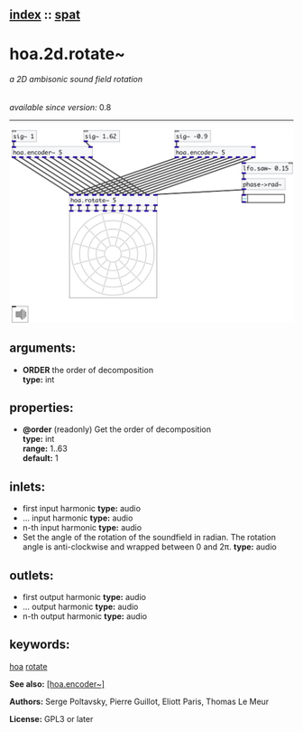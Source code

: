 [index](index.html) :: [spat](category_spat.html)
---

# hoa.2d.rotate~

###### a 2D ambisonic sound field rotation

*available since version:* 0.8

---




[![example](../examples/img/hoa.2d.rotate~.jpg)](../examples/pd/hoa.2d.rotate~.pd)



## arguments:

* **ORDER**
the order of decomposition<br>
__type:__ int<br>





## properties:

* **@order** (readonly)
Get the order of decomposition<br>
__type:__ int<br>
__range:__ 1..63<br>
__default:__ 1<br>



## inlets:

* first input harmonic 
__type:__ audio<br>
* ... input harmonic 
__type:__ audio<br>
* n-th input harmonic 
__type:__ audio<br>
* Set the angle of the rotation of the soundfield in radian. The rotation
                angle is anti-clockwise and wrapped between 0 and 2π. 
__type:__ audio<br>



## outlets:

* first output harmonic
__type:__ audio<br>
* ... output harmonic
__type:__ audio<br>
* n-th output harmonic
__type:__ audio<br>



## keywords:

[hoa](keywords/hoa.html)
[rotate](keywords/rotate.html)



**See also:**
[\[hoa.encoder~\]](hoa.encoder~.html)




**Authors:** Serge Poltavsky, Pierre Guillot, Eliott Paris, Thomas Le Meur




**License:** GPL3 or later





